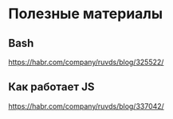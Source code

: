 # Полезные материалы
## Bash
https://habr.com/company/ruvds/blog/325522/
## Как работает JS
https://habr.com/company/ruvds/blog/337042/
